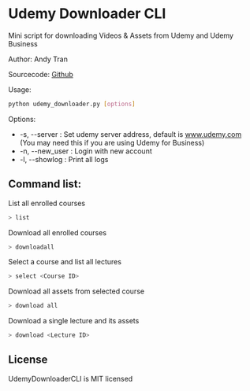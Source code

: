 # Udemy Downloader CLI
Mini script for downloading Videos & Assets from Udemy and Udemy Business

Author: Andy Tran  

Sourcecode: [Github](https://github.com/Andycillin/udemy-downloader-cli)

Usage:
```bash
python udemy_downloader.py [options]
```
Options: 
- -s, --server : Set udemy server address, default is www.udemy.com (You may need this if you are using Udemy for Business)
- -n, --new_user : Login with new account
- -l, --showlog : Print all logs
 

## Command list:
List all enrolled courses
```bash
> list
```

Download all enrolled courses 
```bash
> downloadall
```

Select a course and list all lectures
```bash
> select <Course ID>
```

Download all assets from selected course
```bash
> download all
```

Download a single lecture and its assets 
```bash
> download <Lecture ID>
```



## License
UdemyDownloaderCLI is MIT licensed